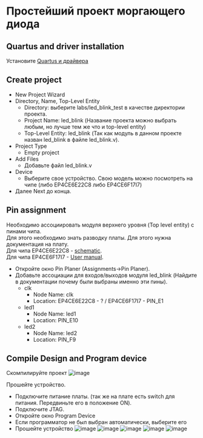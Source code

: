 # Простейший проект моргающего диода

## Quartus and driver installation

Установите [Quartus и драйвера](https://github.com/BusseAA/FPGA_introduction_course/wiki/Quartus-and-USB-Blaster)

## Create project

* New Project Wizard
* Directory, Name, Top-Level Entity
    * Directory: выберите labs/led_blink_test в качестве директории проекта.
    * Project Name: led_blink (Название проекта можно выбрать любым, но лучше тем же что и top-level entity)
    * Top-Level Entity: led_blink (Так как модуль в данном проекте назван led_blink в файле led_blink.v).
*  Project Type
    *  Empty project
*  Add Files
    *  Добавьте файл led_blink.v
*  Device
    *  Выберите свое устройство. Свою модель можно посмотреть на чипе (либо EP4CE6E22C8 либо EP4CE6F17I7)
*  Далее Next до конца.

## Pin assignment
Необходимо ассоциировать модуля верхнего уровня (Top level entity) с пинами чипа.  
Для этого необходимо знать разводку платы. Для этого нужна документация на плату.  
Для чипа EP4CE6E22C8 - [schematic](https://github.com/BusseAA/FPGA_introduction_course/blob/main/docs/schematic_v200.pdf).  
Для чипа EP4CE6F17I7 - [User manual]().  
* Откройте окно Pin Planer (Assignments->Pin Planer).
* Добавьте ассоциации для входов/выходов модуля led_blink (Найдите в документации почему были выбраны именно эти пины).
  * clk
    * Node Name: clk
    * Location: EP4CE6E22C8 - ? / EP4CE6F17I7 - PIN_E1
  * led1
    * Node Name: led1
    * Location: PIN_E10
  * led2
    * Node Name: led2
    * Location: PIN_F9

## Compile Design and Program device
Скомпилируйте проект
![image](https://github.com/user-attachments/assets/682f964f-9435-4fac-8aab-41c848633cee)

Прошейте устройство.
* Подключите питание платы. (так же на плате есть switch для питания. Передвиньте его в положение ON).
* Подключите JTAG.
* Откройте окно Program Device
* Если программатор не был выбран автоматически, выберите его
* Прошейте устройство
![image](https://github.com/user-attachments/assets/7a9fc0ce-80a5-4c25-a408-0add8e10fd51)
![image](https://github.com/user-attachments/assets/0edfd76c-50b0-4e0b-ac60-8d9e9cd60f0e)
![image](https://github.com/user-attachments/assets/2d8497dd-3e92-43ca-bc6c-3d80f254a73b)
![image](https://github.com/user-attachments/assets/3a958238-9991-4790-8b7d-f2aa85d5907c)
![image](https://github.com/user-attachments/assets/a0df6264-ce63-4b35-9fbd-bd0e116a36b8)





